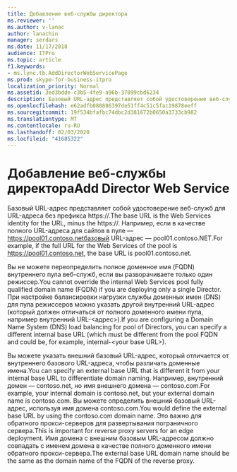 ```yaml
---
title: Добавление веб-службы директора
ms.reviewer: ''
ms.author: v-lanac
author: lanachin
manager: serdars
ms.date: 11/17/2018
audience: ITPro
ms.topic: article
f1.keywords:
- ms.lync.tb.AddDirectorWebServicePage
ms.prod: skype-for-business-itpro
localization_priority: Normal
ms.assetid: 3ed3bdde-c3b5-4fe9-a96b-37099cbd6234
description: Базовый URL-адрес представляет собой удостоверение веб-служб для URL-адреса без префикса https://. Например, если в качестве полного URL-адреса для сайтов в пуле — https://pool01.contoso.netбазовый URL-адрес — pool01.contoso.NET.
ms.openlocfilehash: e62adfb080886397de51ff4c51c5fac19878eeff
ms.sourcegitcommit: 19f534bfafbc74dbc2d381672b0650a3733cb982
ms.translationtype: MT
ms.contentlocale: ru-RU
ms.lasthandoff: 02/03/2020
ms.locfileid: "41685322"
---
```

# <a name="add-director-web-service"></a><span data-ttu-id="917ae-104">Добавление веб-службы директора</span><span class="sxs-lookup"><span data-stu-id="917ae-104">Add Director Web Service</span></span>
 
<span data-ttu-id="917ae-105">Базовый URL-адрес представляет собой удостоверение веб-служб для URL-адреса без префикса https://.</span><span class="sxs-lookup"><span data-stu-id="917ae-105">The base URL is the Web Services identity for the URL, minus the https://.</span></span> <span data-ttu-id="917ae-106">Например, если в качестве полного URL-адреса для сайтов в пуле — https://pool01.contoso.netбазовый URL-адрес — pool01.contoso.NET.</span><span class="sxs-lookup"><span data-stu-id="917ae-106">For example, if the full URL for the Web Services of the pool is https://pool01.contoso.net, the base URL is pool01.contoso.net.</span></span>
  
<span data-ttu-id="917ae-107">Вы не можете переопределить полное доменное имя (FQDN) внутреннего пула веб-служб, если вы разворачиваете только один режиссер.</span><span class="sxs-lookup"><span data-stu-id="917ae-107">You cannot override the internal Web Services pool fully qualified domain name (FQDN) if you are deploying only a single Director.</span></span> <span data-ttu-id="917ae-108">При настройке балансировки нагрузки службы доменных имен (DNS) для пула режиссеров можно указать другой внутренний URL-адрес (который должен отличаться от полного доменного имени пула, например внутренний URL-\<адрес\>).</span><span class="sxs-lookup"><span data-stu-id="917ae-108">If you are configuring a Domain Name System (DNS) load balancing for pool of Directors, you can specify a different internal base URL (which must be different from the pool FQDN and could be, for example, internal-\<your base URL\>).</span></span>
  
<span data-ttu-id="917ae-109">Вы можете указать внешний базовый URL-адрес, который отличается от внутреннего базового URL-адреса, чтобы различать доменные имена.</span><span class="sxs-lookup"><span data-stu-id="917ae-109">You can specify an external base URL that is different it from your internal base URL to differentiate domain naming.</span></span> <span data-ttu-id="917ae-110">Например, внутренний домен — contoso.net, но имя внешнего домена — contoso.com.</span><span class="sxs-lookup"><span data-stu-id="917ae-110">For example, your internal domain is contoso.net, but your external domain name is contoso.com.</span></span> <span data-ttu-id="917ae-111">Вы можете определить внешний базовый URL-адрес, используя имя домена contoso.com.</span><span class="sxs-lookup"><span data-stu-id="917ae-111">You would define the external base URL by using the contoso.com domain name.</span></span> <span data-ttu-id="917ae-112">Это важно для обратного прокси-серверов для развертывания пограничного сервера.</span><span class="sxs-lookup"><span data-stu-id="917ae-112">This is important for reverse proxy servers for an edge deployment.</span></span> <span data-ttu-id="917ae-113">Имя домена с внешним базовым URL-адресом должно совпадать с именем домена в качестве полного доменного имени обратного прокси-сервера.</span><span class="sxs-lookup"><span data-stu-id="917ae-113">The external base URL domain name should be the same as the domain name of the FQDN of the reverse proxy.</span></span> 
  

